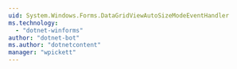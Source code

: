 ```yaml
---
uid: System.Windows.Forms.DataGridViewAutoSizeModeEventHandler
ms.technology: 
  - "dotnet-winforms"
author: "dotnet-bot"
ms.author: "dotnetcontent"
manager: "wpickett"
---
```

